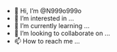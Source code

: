 - 👋 Hi, I’m @N999o999o
- 👀 I’m interested in ...
- 🌱 I’m currently learning ...
- 💞️ I’m looking to collaborate on ...
- 📫 How to reach me ...

<!---
N999o999o/N999o999o is a ✨ special ✨ repository because its `README.md` (this file) appears on your GitHub profile.
You can click the Preview link to take a look at your changes.
--->
